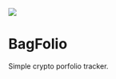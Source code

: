 ![](https://media.giphy.com/media/ckkxrdZeMz17X8tYW5/giphy.gif)
# BagFolio
Simple crypto porfolio tracker.
